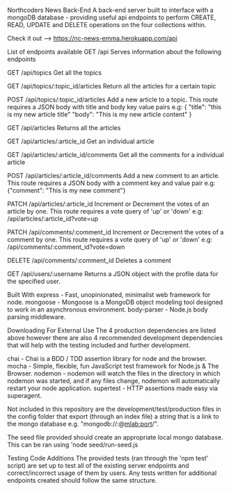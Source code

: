 Northcoders News Back-End
A back-end server built to interface with a mongoDB database - providing useful api endpoints to perform CREATE, READ, UPDATE and DELETE operations on the four collections within.

Check it out --> https://nc-news-emma.herokuapp.com/api

List of endpoints available
GET /api
Serves information about the following endpoints

GET /api/topics
Get all the topics

GET /api/topics/:topic_id/articles
Return all the articles for a certain topic

POST /api/topics/:topic_id/articles
Add a new article to a topic. This route requires a JSON body with title and body key value pairs e.g: { "title": "this is my new article title" "body": "This is my new article content" }

GET /api/articles
Returns all the articles

GET /api/articles/:article_id
Get an individual article

GET /api/articles/:article_id/comments
Get all the comments for a individual article

POST /api/articles/:article_id/comments
Add a new comment to an article. This route requires a JSON body with a comment key and value pair e.g: {"comment": "This is my new comment"}

PATCH /api/articles/:article_id
Increment or Decrement the votes of an article by one. This route requires a vote query of 'up' or 'down' e.g: /api/articles/:article_id?vote=up

PATCH /api/comments/:comment_id
Increment or Decrement the votes of a comment by one. This route requires a vote query of 'up' or 'down' e.g: /api/comments/:comment_id?vote=down

DELETE /api/comments/:comment_id
Deletes a comment

GET /api/users/:username
Returns a JSON object with the profile data for the specified user.

Built With
express - Fast, unopinionated, minimalist web framework for node.
mongoose - Mongoose is a MongoDB object modeling tool designed to work in an asynchronous environment.
body-parser - Node.js body parsing middleware.

Downloading For External Use
The 4 production dependencies are listed above however there are also 4 recommended development dependencies that will help with the testing included and further development.

chai - Chai is a BDD / TDD assertion library for node and the browser.
mocha - Simple, flexible, fun JavaScript test framework for Node.js & The Browser.
nodemon - nodemon will watch the files in the directory in which nodemon was started, and if any files change, nodemon will automatically restart your node application.
supertest - HTTP assertions made easy via superagent.

Not included in this repository are the development/test/production files in the config folder that export (through an index file) a string that is a link to the mongo database e.g. "mongodb://<user>:<password>@<mlab:port>/<database-name>".

The seed file provided should create an appropriate local mongo database. This can be ran using 'node seed/run-seed.js

Testing Code Additions
The provided tests (ran through the 'npm test' script) are set up to test all of the existing server endpoints and correct/incorrect usage of them by users. Any tests written for additional endpoints created should follow the same structure.
